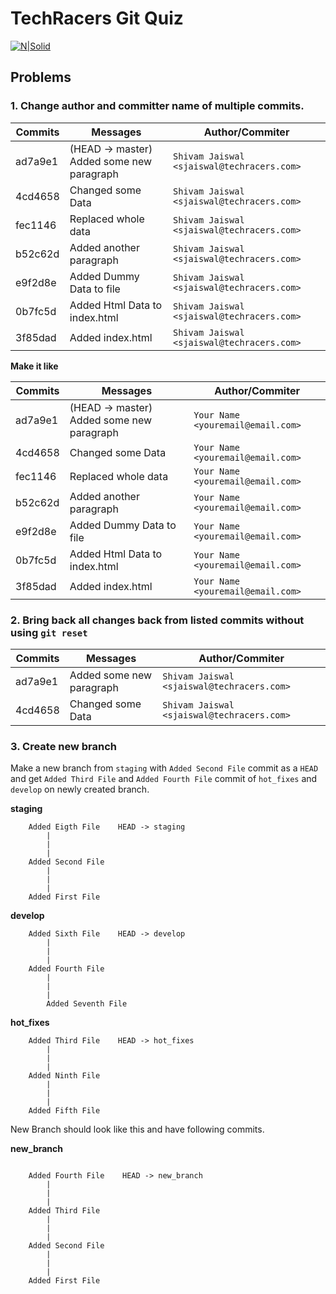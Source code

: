 # **TechRacers Git Quiz**

[![N|Solid](http://www.techracers.com/wp-content/uploads/2017/04/logo-black.png)](http://techracers.com)

## **Problems**

### **1. Change author and committer name of multiple commits.**

Commits|Messages|Author/Commiter
-------|--------|---------------	
ad7a9e1|(HEAD -> master) Added some new paragraph|`Shivam Jaiswal <sjaiswal@techracers.com>`
4cd4658|Changed some Data|`Shivam Jaiswal <sjaiswal@techracers.com>`
fec1146|Replaced whole data|`Shivam Jaiswal <sjaiswal@techracers.com>`
b52c62d|Added another paragraph|`Shivam Jaiswal <sjaiswal@techracers.com>`
e9f2d8e|Added Dummy Data to file|`Shivam Jaiswal <sjaiswal@techracers.com>`
0b7fc5d|Added Html Data to index.html|`Shivam Jaiswal <sjaiswal@techracers.com>`
3f85dad|Added index.html|`Shivam Jaiswal <sjaiswal@techracers.com>`

**Make it like**

Commits|Messages|Author/Commiter
-------|--------|---------------	
ad7a9e1|(HEAD -> master) Added some new paragraph|`Your Name <youremail@email.com>`
4cd4658|Changed some Data|`Your Name <youremail@email.com>`
fec1146|Replaced whole data|`Your Name <youremail@email.com>`
b52c62d|Added another paragraph|`Your Name <youremail@email.com>`
e9f2d8e|Added Dummy Data to file|`Your Name <youremail@email.com>`
0b7fc5d|Added Html Data to index.html|`Your Name <youremail@email.com>`
3f85dad|Added index.html|`Your Name <youremail@email.com>`

###  **2. Bring back all changes back from listed commits without using `git reset`**

Commits|Messages|Author/Commiter
-------|--------|---------------	
ad7a9e1| Added some new paragraph|`Shivam Jaiswal <sjaiswal@techracers.com>`
4cd4658| Changed some Data|`Shivam Jaiswal <sjaiswal@techracers.com>`

### **3. Create new branch**
Make a new branch from `staging` with `Added Second File` commit as a `HEAD` and get `Added Third File` and `Added Fourth File` commit of `hot_fixes` and `develop` on newly created branch.

**staging**

```
	Added Eigth File    HEAD -> staging
		|
		|
		|
	Added Second File
		|
		|
		|
	Added First File
```

**develop**

```
	Added Sixth File    HEAD -> develop
		|
		|
		|
	Added Fourth File
		|
		|
		|
        Added Seventh File
```

**hot_fixes**

```
	Added Third File    HEAD -> hot_fixes
		|
		|
		|
	Added Ninth File
		|
		|
		|
	Added Fifth File
```

New Branch should look like this and have following commits.

**new_branch**

```

	Added Fourth File    HEAD -> new_branch
		|
		|
		|
	Added Third File
		|
		|
		|
	Added Second File
		|
		|
		|
	Added First File
```
